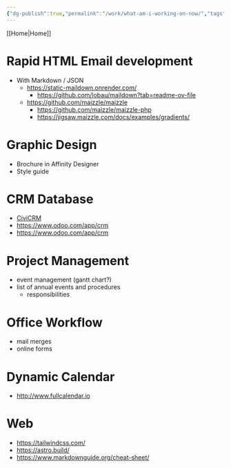 ```yaml
---
{"dg-publish":true,"permalink":"/work/what-am-i-working-on-now/","tags":["Work","Projects","inbox"],"noteIcon":"","created":"2024-04-25T12:25:27","updated":"2024-04-25T12:25:39"}
---
```


[[Home\|Home]]
# Rapid HTML Email development

- With Markdown / JSON
	- https://static-maildown.onrender.com/
		- https://github.com/lobau/maildown?tab=readme-ov-file
	- https://github.com/maizzle/maizzle
		- https://github.com/maizzle/maizzle-php
		- https://jigsaw.maizzle.com/docs/examples/gradients/

# Graphic Design
- Brochure in Affinity Designer
- Style guide

# CRM Database
- [CiviCRM](https://civicrm.org/)
- https://www.odoo.com/app/crm
- https://www.odoo.com/app/crm

# Project Management
- event management (gantt chart?)
- list of annual events and procedures
	- responsibilities

# Office Workflow
- mail merges
- online forms

# Dynamic Calendar	
- http://www.fullcalendar.io 

# Web
- https://tailwindcss.com/
- https://astro.build/
- https://www.markdownguide.org/cheat-sheet/



